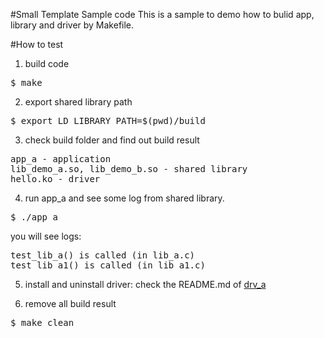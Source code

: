 #Small Template Sample code
This is a sample to demo how to bulid app, library and driver by Makefile.

#How to test
1. build code
<pre>$ make</pre>
2. export shared library path
<pre>$ export LD_LIBRARY_PATH=$(pwd)/build</pre>
3. check build folder and find out build result 
<pre>
app_a - application
lib_demo_a.so, lib_demo_b.so - shared library
hello.ko - driver
</pre>
4. run app_a and see some log from shared library.
<pre>$ ./app_a </pre>
you will see logs:
<pre>
test_lib_a() is called (in lib_a.c)
test_lib_a1() is called (in lib_a1.c)
</pre>

5. install and uninstall driver: check the README.md of 
[drv_a](https://github.com/ivan0124/Linux-programming/tree/master/small_template/drv_src/drv_a)

6. remove all build result
<pre>$ make clean</pre> 


